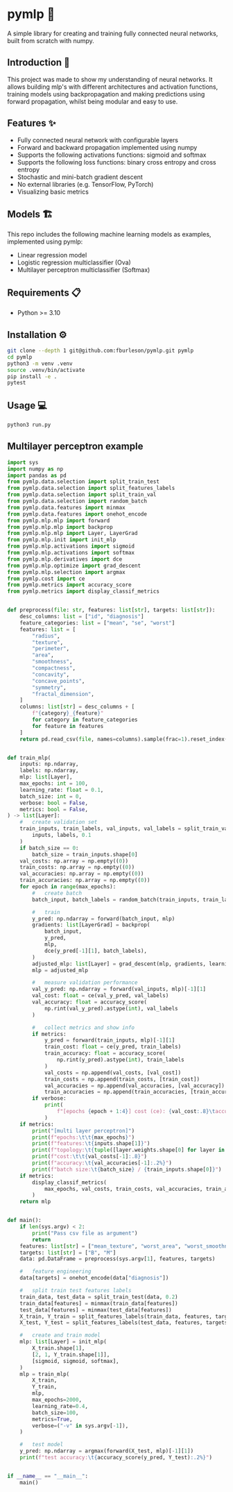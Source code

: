 # pymlp :brain:
A simple library for creating and training fully connected neural networks, built from scratch with numpy.

## Introduction :book:
This project was made to show my understanding of neural networks. It allows building mlp's with different architectures and activation functions, training models using backpropagation and making predictions using forward propagation, whilst being modular and easy to use.

## Features :sparkles:
- Fully connected neural network with configurable layers
- Forward and backward propagation implemented using numpy
- Supports the following activations functions: sigmoid and softmax
- Supports the following loss functions: binary cross entropy and cross entropy
- Stochastic and mini-batch gradient descent
- No external libraries (e.g. TensorFlow, PyTorch)
- Visualizing basic metrics

##  Models :building_construction:
This repo includes the following machine learning models as examples, implemented using pymlp:
-   Linear regression model
-   Logistic regression multiclassifier (Ova)
-   Multilayer perceptron multiclassifier (Softmax)

## Requirements :clipboard:
- Python >= 3.10

## Installation :gear:
```bash
git clone --depth 1 git@github.com:fburleson/pymlp.git pymlp
cd pymlp
python3 -m venv .venv
source .venv/bin/activate 
pip install -e .
pytest
```

## Usage :computer:
```bash
python3 run.py
```

## Multilayer perceptron example
```python
import sys
import numpy as np
import pandas as pd
from pymlp.data.selection import split_train_test
from pymlp.data.selection import split_features_labels
from pymlp.data.selection import split_train_val
from pymlp.data.selection import random_batch
from pymlp.data.features import minmax
from pymlp.data.features import onehot_encode
from pymlp.mlp.mlp import forward
from pymlp.mlp.mlp import backprop
from pymlp.mlp.mlp import Layer, LayerGrad
from pymlp.mlp.init import init_mlp
from pymlp.mlp.activations import sigmoid
from pymlp.mlp.activations import softmax
from pymlp.mlp.derivatives import dce
from pymlp.mlp.optimize import grad_descent
from pymlp.mlp.selection import argmax
from pymlp.cost import ce
from pymlp.metrics import accuracy_score
from pymlp.metrics import display_classif_metrics


def preprocess(file: str, features: list[str], targets: list[str]):
    desc_columns: list = ["id", "diagnosis"]
    feature_categories: list = ["mean", "se", "worst"]
    features: list = [
        "radius",
        "texture",
        "perimeter",
        "area",
        "smoothness",
        "compactness",
        "concavity",
        "concave_points",
        "symmetry",
        "fractal_dimension",
    ]
    columns: list[str] = desc_columns + [
        f"{category}_{feature}"
        for category in feature_categories
        for feature in features
    ]
    return pd.read_csv(file, names=columns).sample(frac=1).reset_index(drop=True)


def train_mlp(
    inputs: np.ndarray,
    labels: np.ndarray,
    mlp: list[Layer],
    max_epochs: int = 100,
    learning_rate: float = 0.1,
    batch_size: int = 0,
    verbose: bool = False,
    metrics: bool = False,
) -> list[Layer]:
    #   create validation set
    train_inputs, train_labels, val_inputs, val_labels = split_train_val(
        inputs, labels, 0.1
    )
    if batch_size == 0:
        batch_size = train_inputs.shape[0]
    val_costs: np.array = np.empty((0))
    train_costs: np.array = np.empty((0))
    val_accuracies: np.array = np.empty((0))
    train_accuracies: np.array = np.empty((0))
    for epoch in range(max_epochs):
        #   create batch
        batch_input, batch_labels = random_batch(train_inputs, train_labels, batch_size)

        #   train
        y_pred: np.ndarray = forward(batch_input, mlp)
        gradients: list[LayerGrad] = backprop(
            batch_input,
            y_pred,
            mlp,
            dce(y_pred[-1][1], batch_labels),
        )
        adjusted_mlp: list[Layer] = grad_descent(mlp, gradients, learning_rate)
        mlp = adjusted_mlp

        #   measure validation performance
        val_y_pred: np.ndarray = forward(val_inputs, mlp)[-1][1]
        val_cost: float = ce(val_y_pred, val_labels)
        val_accuracy: float = accuracy_score(
            np.rint(val_y_pred).astype(int), val_labels
        )

        #   collect metrics and show info
        if metrics:
            y_pred = forward(train_inputs, mlp)[-1][1]
            train_cost: float = ce(y_pred, train_labels)
            train_accuracy: float = accuracy_score(
                np.rint(y_pred).astype(int), train_labels
            )
            val_costs = np.append(val_costs, [val_cost])
            train_costs = np.append(train_costs, [train_cost])
            val_accuracies = np.append(val_accuracies, [val_accuracy])
            train_accuracies = np.append(train_accuracies, [train_accuracy])
        if verbose:
            print(
                f"[epochs {epoch + 1:4}] cost (ce): {val_cost:.8}\taccuracy: {val_accuracy:.2%}"
            )
    if metrics:
        print("[multi layer perceptron]")
        print(f"epochs:\t\t{max_epochs}")
        print(f"features:\t{inputs.shape[1]}")
        print(f"topology:\t{tuple([layer.weights.shape[0] for layer in mlp])}")
        print(f"cost:\t\t{val_costs[-1]:.8}")
        print(f"accuracy:\t{val_accuracies[-1]:.2%}")
        print(f"batch size:\t{batch_size} / {train_inputs.shape[0]}")
    if metrics:
        display_classif_metrics(
            max_epochs, val_costs, train_costs, val_accuracies, train_accuracies
        )
    return mlp


def main():
    if len(sys.argv) < 2:
        print("Pass csv file as argument")
        return
    features: list[str] = ["mean_texture", "worst_area", "worst_smoothness"]
    targets: list[str] = ["B", "M"]
    data: pd.DataFrame = preprocess(sys.argv[1], features, targets)

    #   feature engineering
    data[targets] = onehot_encode(data["diagnosis"])

    #   split train test features labels
    train_data, test_data = split_train_test(data, 0.2)
    train_data[features] = minmax(train_data[features])
    test_data[features] = minmax(test_data[features])
    X_train, Y_train = split_features_labels(train_data, features, targets)
    X_test, Y_test = split_features_labels(test_data, features, targets)

    #   create and train model
    mlp: list[Layer] = init_mlp(
        X_train.shape[1],
        [2, 1, Y_train.shape[1]],
        [sigmoid, sigmoid, softmax],
    )
    mlp = train_mlp(
        X_train,
        Y_train,
        mlp,
        max_epochs=2000,
        learning_rate=0.4,
        batch_size=100,
        metrics=True,
        verbose=("-v" in sys.argv[-1]),
    )

    #   test model
    y_pred: np.ndarray = argmax(forward(X_test, mlp)[-1][1])
    print(f"test accuracy:\t{accuracy_score(y_pred, Y_test):.2%}")


if __name__ == "__main__":
    main()
```
